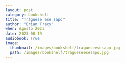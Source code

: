 ```yaml
---
layout: post
category: bookshelf
title: "Tráguese ese sapo"
author: "Brian Tracy"
when: Agosto 2023
date: 2023-08-19
audiobook: True
image:
  thumbnail: /images/bookshelf/tragueseesesapo.jpg
  path: /images/bookshelf/tragueseesesapo.jpg
---
```

